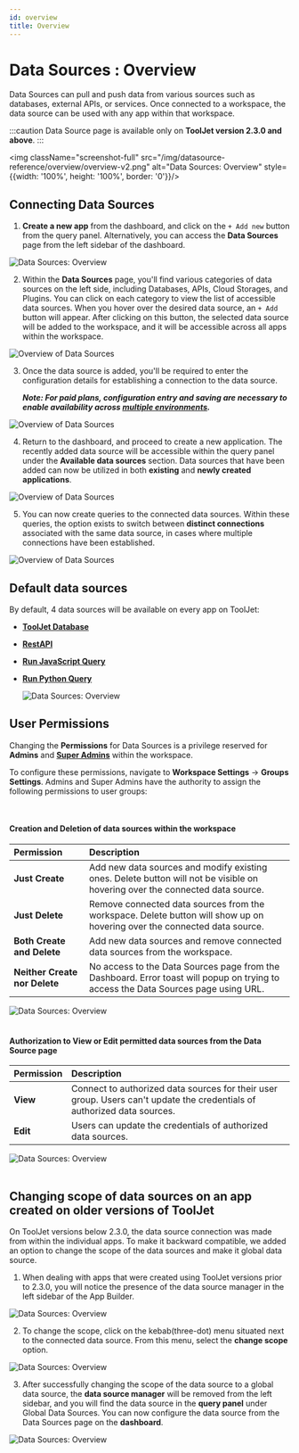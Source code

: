 ```yaml
---
id: overview
title: Overview
---
```


# Data Sources : Overview

Data Sources can pull and push data from various sources such as databases, external APIs, or services. Once connected to a workspace, the data source can be used with any app within that workspace.

:::caution
Data Source page is available only on **ToolJet version 2.3.0 and above**.
:::

<div style={{textAlign: 'center'}}>


<img className="screenshot-full" src="/img/datasource-reference/overview/overview-v2.png" alt="Data Sources: Overview" style={{width: '100%', height: '100%', border: '0'}}/>

</div>

## Connecting Data Sources

1. **Create a new app** from the dashboard, and click on the `+ Add new` button from the query panel. Alternatively, you can access the **Data Sources** page from the left sidebar of the dashboard.

  <div style={{textAlign: 'left'}}>

  <img className="screenshot-full" src="/img/datasource-reference/newui/overview/newgds.png" alt="Data Sources: Overview" />

  </div>

2. Within the **Data Sources** page, you'll find various categories of data sources on the left side, including Databases, APIs, Cloud Storages, and Plugins. You can click on each category to view the list of accessible data sources. When you hover over the desired data source, an `+ Add` button will appear. After clicking on this button, the selected data source will be added to the workspace, and it will be accessible across all apps within the workspace.

  <div style={{textAlign: 'center'}}>
  
  <img className="screenshot-full" src="/img/datasource-reference/newui/overview/gdsadd.gif" alt="Overview of Data Sources" />
  
  </div>

3. Once the data source is added, you'll be required to enter the configuration details for establishing a connection to the data source.

   **_Note: For paid plans, configuration entry and saving are necessary to enable availability across [multiple environments](/docs/release-management/multi-environment/)._**

  <div style={{textAlign: 'center'}}>
  
  <img className="screenshot-full" src="/img/datasource-reference/newui/overview/connectinggds.gif" alt="Overview of Data Sources" />
  
  </div>

4. Return to the dashboard, and proceed to create a new application. The recently added data source will be accessible within the query panel under the **Available data sources** section. Data sources that have been added can now be utilized in both **existing** and **newly created applications**.

  <div style={{textAlign: 'center'}}>

  <img className="screenshot-full" src="/img/datasource-reference/newui/overview/gdslist.png" alt="Overview of Data Sources" />
  
  </div>

5. You can now create queries to the connected data sources. Within these queries, the option exists to switch between **distinct connections** associated with the same data source, in cases where multiple connections have been established.

  <div style={{textAlign: 'center'}}>

  <img className="screenshot-full" src="/img/datasource-reference/newui/overview/switch1.gif" alt="Overview of Data Sources" />
  
  </div>

## Default data sources

By default, 4 data sources will be available on every app on ToolJet:

- **[ToolJet Database](/docs/tooljet-database/)**
- **[RestAPI](/docs/data-sources/restapi/)**
- **[Run JavaScript Query](/docs/data-sources/run-js/)**
- **[Run Python Query](/docs/data-sources/run-py/)**

  <div style={{textAlign: 'center'}}>

  <img className="screenshot-full" src="/img/datasource-reference/newui/overview/defds.png" alt="Data Sources: Overview" />

  </div>

## User Permissions

Changing the **Permissions** for Data Sources is a privilege reserved for **Admins** and **[Super Admins](/docs/Enterprise/superadmin)** within the workspace.

To configure these permissions, navigate to **Workspace Settings** -> **Groups Settings**. Admins and Super Admins have the authority to assign the following permissions to user groups:

<br/>

#### Creation and Deletion of data sources within the workspace

| Permission                    | Description                                                                                                                        |
| :---------------------------- | :--------------------------------------------------------------------------------------------------------------------------------- |
| **Just Create**               | Add new data sources and modify existing ones. Delete button will not be visible on hovering over the connected data source.       |
| **Just Delete**               | Remove connected data sources from the workspace. Delete button will show up on hovering over the connected data source.           |
| **Both Create and Delete**    | Add new data sources and remove connected data sources from the workspace.                                                         |
| **Neither Create nor Delete** | No access to the Data Sources page from the Dashboard. Error toast will popup on trying to access the Data Sources page using URL. |

<div style={{textAlign: 'center'}}>

<img className="screenshot-full" src="/img/datasource-reference/newui/overview/newpermissions.png" alt="Data Sources: Overview" />

</div>

<br/>

#### Authorization to View or Edit permitted data sources from the Data Source page

| Permission | Description                                                                                                             |
| :--------- | :---------------------------------------------------------------------------------------------------------------------- |
| **View**   | Connect to authorized data sources for their user group. Users can't update the credentials of authorized data sources. |
| **Edit**   | Users can update the credentials of authorized data sources.                                                            |

<div style={{textAlign: 'center'}}>

<img className="screenshot-full" src="/img/datasource-reference/newui/overview/viewedit.png" alt="Data Sources: Overview" />

</div>

<br/>

## Changing scope of data sources on an app created on older versions of ToolJet

On ToolJet versions below 2.3.0, the data source connection was made from within the individual apps. To make it backward compatible, we added an option to change the scope of the data sources and make it global data source.

1. When dealing with apps that were created using ToolJet versions prior to 2.3.0, you will notice the presence of the data source manager in the left sidebar of the App Builder.
<div style={{textAlign: 'center'}}>

  <img className="screenshot-full" src="/img/datasource-reference/overview/leftsidebar.png" alt="Data Sources: Overview" />

  </div>

2. To change the scope, click on the kebab(three-dot) menu situated next to the connected data source. From this menu, select the **change scope** option.
<div style={{textAlign: 'center'}}>

  <img className="screenshot-full" src="/img/datasource-reference/overview/changescope.png" alt="Data Sources: Overview" />

  </div>

3. After successfully changing the scope of the data source to a global data source, the **data source manager** will be removed from the left sidebar, and you will find the data source in the **query panel** under Global Data Sources. You can now configure the data source from the Data Sources page on the **dashboard**.

  <div style={{textAlign: 'center'}}>

  <img className="screenshot-full" src="/img/datasource-reference/overview/queryadd.png" alt="Data Sources: Overview" />

  </div>